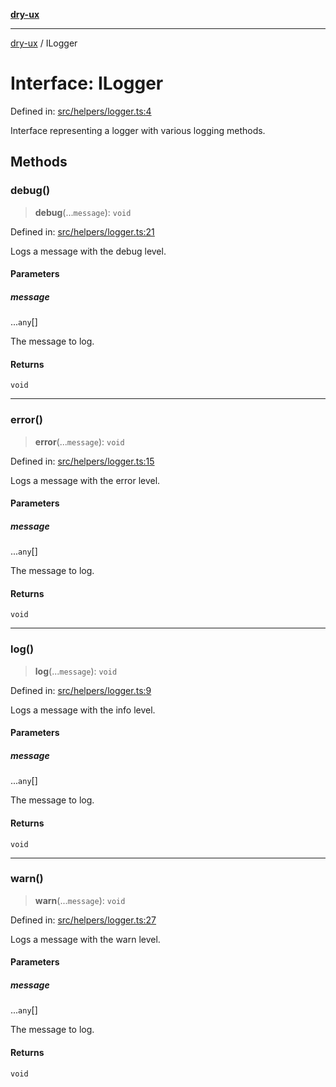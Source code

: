 [**dry-ux**](../README.md)

***

[dry-ux](../globals.md) / ILogger

# Interface: ILogger

Defined in: [src/helpers/logger.ts:4](https://github.com/navedr/dry-ux/blob/b8fe047776f9e9943b5ac8e30a3dd152faaba227/src/helpers/logger.ts#L4)

Interface representing a logger with various logging methods.

## Methods

### debug()

> **debug**(...`message`): `void`

Defined in: [src/helpers/logger.ts:21](https://github.com/navedr/dry-ux/blob/b8fe047776f9e9943b5ac8e30a3dd152faaba227/src/helpers/logger.ts#L21)

Logs a message with the debug level.

#### Parameters

##### message

...`any`[]

The message to log.

#### Returns

`void`

***

### error()

> **error**(...`message`): `void`

Defined in: [src/helpers/logger.ts:15](https://github.com/navedr/dry-ux/blob/b8fe047776f9e9943b5ac8e30a3dd152faaba227/src/helpers/logger.ts#L15)

Logs a message with the error level.

#### Parameters

##### message

...`any`[]

The message to log.

#### Returns

`void`

***

### log()

> **log**(...`message`): `void`

Defined in: [src/helpers/logger.ts:9](https://github.com/navedr/dry-ux/blob/b8fe047776f9e9943b5ac8e30a3dd152faaba227/src/helpers/logger.ts#L9)

Logs a message with the info level.

#### Parameters

##### message

...`any`[]

The message to log.

#### Returns

`void`

***

### warn()

> **warn**(...`message`): `void`

Defined in: [src/helpers/logger.ts:27](https://github.com/navedr/dry-ux/blob/b8fe047776f9e9943b5ac8e30a3dd152faaba227/src/helpers/logger.ts#L27)

Logs a message with the warn level.

#### Parameters

##### message

...`any`[]

The message to log.

#### Returns

`void`
